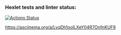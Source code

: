 ### Hexlet tests and linter status:
[![Actions Status](https://github.com/DmitryBalandin/frontend-project-44/actions/workflows/hexlet-check.yml/badge.svg)](https://github.com/DmitryBalandin/frontend-project-44/actions)

https://asciinema.org/a/LyqDh1oolLXeY04R7OnfnKUF9